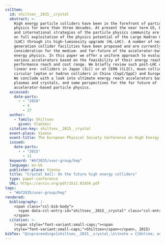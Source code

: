 ```yaml
---
cslItem:
  id: shiltsev__2015__crystal
  abstract: >-
    High energy particle colliders have been in the forefront of particle
    physics for more than three decades. At present the near term US, European
    and international strategies of the particle physics community are centered
    on full exploitation of the physics potential of the Large Hadron Collider
    (LHC) through its high-luminosity upgrade (HL-LHC). A number of next
    generation collider facilities have been proposed and are currently under
    consideration for the medium- and far-future of the accelerator-based high
    energy physics. In this paper we offer a uniform approach to evaluation of
    various accelerators based on the feasibility of their energy reach,
    performance reach and cost range. We briefly review such post-LHC options as
    linear e+e- colliders in Japan (ILC) or at CERN (CLIC), muon collider, and
    circular lepton or hadron colliders in China (CepC/SppC) and Europe (FCC).
    We conclude with a look into ultimate energy reach accelerators based on
    plasmas and crystals, and some perspectives for the far future of
    accelerator-based particle physics.
  accessed:
    date-parts:
      - - "2020"
        - 4
        - 27
  author:
    - family: Shiltsev
      given: Vladimir
  citation-key: shiltsev__2015__crystal
  event-place: Vienna
  event-title: The European Physical Society Conference on High Energy Physics
  issued:
    date-parts:
      - - "2015"
        - 11
  keyword: "#bf2035/user-group/hep"
  language: en-US
  publisher-place: Vienna
  title: "Crystal ball: On the future high energy colliders"
  type: paper-conference
  URL: https://arxiv.org/pdf/1511.01934.pdf
tags:
  - "#bf2035/user-group/hep"
rendered:
  bibliography: |-
    <span class="csl-bib-body">
      <span data-csl-entry-id="shiltsev__2015__crystal" class="csl-entry"><span class='author-bib'>Shiltsev</span>. <span class='date-bib'>(2015, November)</span>. <b><i>Crystal ball: On the future high energy colliders</i></b>. The European Physical Society Conference on High Energy Physics, Vienna. <span class='URL'><a href='https://arxiv.org/pdf/1511.01934.pdf'>LINK</a></span></span>
    </span>
  citation: >-
    (<span style="font-variant:small-caps;"><span
    style="font-variant:small-caps;">Shiltsev</span></span>, 2015)
bibTex: "@inproceedings{shiltsev__2015__crystal,\n\tnote = {[Online; accessed 2020-04-27]},\n\taddress = {Vienna},\n\tauthor = {Shiltsev, Vladimir},\n\tyear = {2015},\n\tmonth = {11},\n\ttitle = {Crystal ball: On the future high energy colliders},\n\turl = {https://arxiv.org/pdf/1511.01934.pdf},\n\thowpublished = {https://arxiv.org/pdf/1511.01934.pdf},\n}\n\n"
---
```

